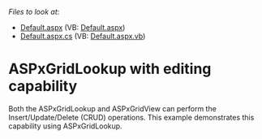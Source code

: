 <!-- default file list -->
*Files to look at*:

* [Default.aspx](./CS/WebSite/Default.aspx) (VB: [Default.aspx](./VB/WebSite/Default.aspx))
* [Default.aspx.cs](./CS/WebSite/Default.aspx.cs) (VB: [Default.aspx.vb](./VB/WebSite/Default.aspx.vb))
<!-- default file list end -->
# ASPxGridLookup with editing capability


<p>Both the ASPxGridLookup and ASPxGridView can perform the Insert/Update/Delete (CRUD) operations. This example demonstrates this capability using ASPxGridLookup.</p>

<br/>


